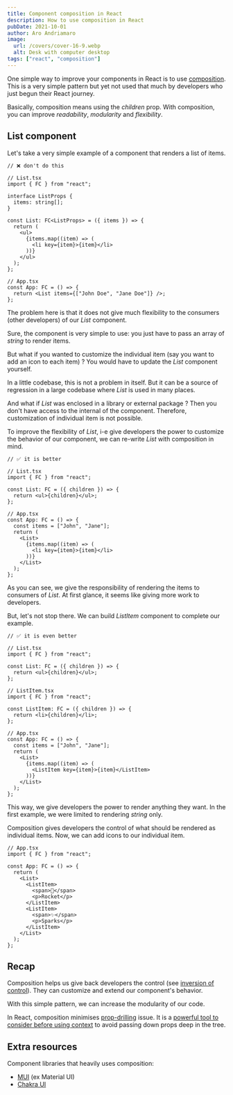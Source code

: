 ```yaml
---
title: Component composition in React
description: How to use composition in React
pubDate: 2021-10-01
author: Aro Andriamaro
image:
  url: /covers/cover-16-9.webp
  alt: Desk with computer desktop
tags: ["react", "composition"]
---
```


One simple way to improve your components in React is to use [composition](https://reactjs.org/docs/composition-vs-inheritance.html). This is a very simple pattern but yet not used that much by developers who just begun their React journey.

Basically, composition means using the _children_ prop. With composition, you can improve _readability_, _modularity_ and _flexibility_.

## List component

Let's take a very simple example of a component that renders a list of items.

```tsx
// ❌ don't do this

// List.tsx
import { FC } from "react";

interface ListProps {
  items: string[];
}

const List: FC<ListProps> = ({ items }) => {
  return (
    <ul>
      {items.map((item) => (
        <li key={item}>{item}</li>
      ))}
    </ul>
  );
};

// App.tsx
const App: FC = () => {
  return <List items={["John Doe", "Jane Doe"]} />;
};
```

The problem here is that it does not give much flexibility to the consumers (other developers) of our _List_ component.

Sure, the component is very simple to use: you just have to pass an array of _string_ to render items.

But what if you wanted to customize the individual item (say you want to add an icon to each item) ? You would have to update the _List_ component yourself.

In a little codebase, this is not a problem in itself. But it can be a source of regression in a large codebase where _List_ is used in many places.

And what if _List_ was enclosed in a library or external package ? Then you don't have access to the internal of the component. Therefore, customization of individual item is not possible.

To improve the flexibility of _List_, i-e give developers the power to customize the behavior of our component, we can re-write _List_ with composition in mind.

```tsx
// ✅ it is better

// List.tsx
import { FC } from "react";

const List: FC = ({ children }) => {
  return <ul>{children}</ul>;
};

// App.tsx
const App: FC = () => {
  const items = ["John", "Jane"];
  return (
    <List>
      {items.map((item) => (
        <li key={item}>{item}</li>
      ))}
    </List>
  );
};
```

As you can see, we give the responsibility of rendering the items to consumers of _List_. At first glance, it seems like giving more work to developers.

But, let's not stop there. We can build _ListItem_ component to complete our example.

```tsx
// ✅ it is even better

// List.tsx
import { FC } from "react";

const List: FC = ({ children }) => {
  return <ul>{children}</ul>;
};

// ListItem.tsx
import { FC } from "react";

const ListItem: FC = ({ children }) => {
  return <li>{children}</li>;
};

// App.tsx
const App: FC = () => {
  const items = ["John", "Jane"];
  return (
    <List>
      {items.map((item) => (
        <ListItem key={item}>{item}</ListItem>
      ))}
    </List>
  );
};
```

This way, we give developers the power to render anything they want. In the first example, we were limited to rendering _string_ only.

Composition gives developers the control of what should be rendered as individual items. Now, we can add icons to our individual item.

```tsx
// App.tsx
import { FC } from "react";

const App: FC = () => {
  return (
    <List>
      <ListItem>
        <span>🚀</span>
        <p>Rocket</p>
      </ListItem>
      <ListItem>
        <span>✨</span>
        <p>Sparks</p>
      </ListItem>
    </List>
  );
};
```

## Recap

Composition helps us give back developers the control (see [inversion of control](https://en.wikipedia.org/wiki/Inversion_of_control)). They can customize and extend our component's behavior.

With this simple pattern, we can increase the modularity of our code.

In React, composition minimises [prop-drilling](https://kentcdodds.com/blog/prop-drilling) issue. It is a [powerful tool to consider before using context](https://epicreact.dev/one-react-mistake-thats-slowing-you-down/) to avoid passing down props deep in the tree.

## Extra resources

Component libraries that heavily uses composition:

- [MUI](https://mui.com/getting-started/usage/) (ex Material UI)
- [Chakra UI](https://chakra-ui.com/docs/getting-started)
